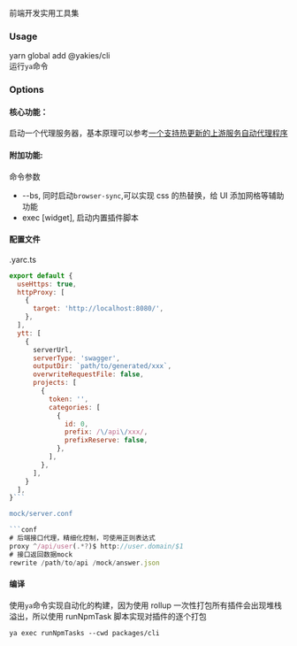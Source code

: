 前端开发实用工具集

### Usage

yarn global add @yakies/cli  
运行`ya`命令

### Options

#### 核心功能：

启动一个代理服务器，基本原理可以参考[一个支持热更新的上游服务自动代理程序](https://juejin.cn/post/7136485471194087455)

#### 附加功能:

命令参数

- --bs, 同时启动`browser-sync`,可以实现 css 的热替换，给 UI 添加网格等辅助功能
- exec [widget], 启动内置插件脚本

#### 配置文件

.yarc.ts

````js
export default {
  useHttps: true,
  httpProxy: [
    {
      target: 'http://localhost:8080/',
    },
  ],
  ytt: [
    {
      serverUrl,
      serverType: 'swagger',
      outputDir: `path/to/generated/xxx`,
      overwriteRequestFile: false,
      projects: [
        {
          token: '',
          categories: [
            {
              id: 0,
              prefix: /\/api\/xxx/,
              prefixReserve: false,
            },
          ],
        },
      ],
    }
  ],
}```

mock/server.conf

```conf
# 后端接口代理，精细化控制，可使用正则表达式
proxy ^/api/user(.*?)$ http://user.domain/$1
# 接口返回数据mock
rewrite /path/to/api /mock/answer.json
````

#### 编译

使用`ya`命令实现自动化的构建，因为使用 rollup 一次性打包所有插件会出现堆栈溢出，所以使用 runNpmTask 脚本实现对插件的逐个打包

```shell
ya exec runNpmTasks --cwd packages/cli
```
